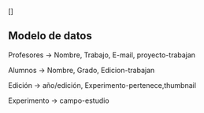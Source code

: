 [] 



## Modelo de datos

Profesores -> Nombre, Trabajo, E-mail, proyecto-trabajan

Alumnos -> Nombre, Grado, Edicion-trabajan

Edición -> año/edición, Experimento-pertenece,thumbnail

Experimento -> campo-estudio